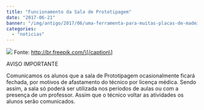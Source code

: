 ```yaml
---
title: "Funcionamento da Sala de Prototipagem"
date: "2017-06-21"
banner: "/img/antigo/2017/06/uma-ferramenta-para-muitas-placas-de-madeira_1205-728.jpg"
categories: 
  - "noticias"
---
```


[![](/img/antigo/2017/06/uma-ferramenta-para-muitas-placas-de-madeira_1205-728.jpg)](/img/antigo/2017/06/uma-ferramenta-para-muitas-placas-de-madeira_1205-728.jpg) Fonte: http://br.freepik.com/\[/caption\]

AVISO IMPORTANTE

Comunicamos os alunos que a sala de Prototipagem ocasionalmente ficará fechada, por motivos de afastamento do técnico por licença médica. Sendo assim, a sala só poderá ser utilizada nos períodos de aulas ou com a presença de um professor. Assim que o técnico voltar as atividades os alunos serão comunicados.
